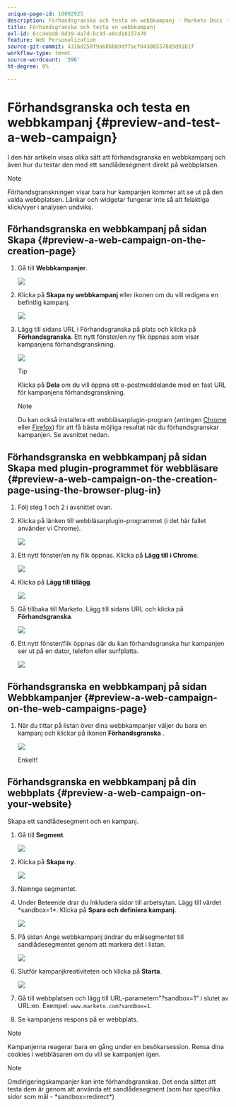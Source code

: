 ```yaml
---
unique-page-id: 10092925
description: Förhandsgranska och testa en webbkampanj - Marketo Docs - produktdokumentation
title: Förhandsgranska och testa en webbkampanj
exl-id: 6cc4ebd8-0d39-4a7d-bc3d-e8cd18157470
feature: Web Personalization
source-git-commit: 431bd258f9a68bbb9df7acf043085578d3d91b1f
workflow-type: tm+mt
source-wordcount: '396'
ht-degree: 0%

---
```


# Förhandsgranska och testa en webbkampanj {#preview-and-test-a-web-campaign}

I den här artikeln visas olika sätt att förhandsgranska en webbkampanj och även hur du testar den med ett sandlådesegment direkt på webbplatsen.

>[!NOTE]
>
>Förhandsgranskningen visar bara hur kampanjen kommer att se ut på den valda webbplatsen. Länkar och widgetar fungerar inte så att felaktiga klick/vyer i analysen undviks.

## Förhandsgranska en webbkampanj på sidan Skapa {#preview-a-web-campaign-on-the-creation-page}

1. Gå till **Webbkampanjer**.

   ![](assets/image2016-8-18-15-3a59-3a35.png)

1. Klicka på **Skapa ny webbkampanj** eller ikonen om du vill redigera en befintlig kampanj.

   ![](assets/create-new-or-edit-web-campaign.png)

1. Lägg till sidans URL i Förhandsgranska på plats och klicka på **Förhandsgranska**. Ett nytt fönster/en ny flik öppnas som visar kampanjens förhandsgranskning.

   ![](assets/three-1.png)

   >[!TIP]
   >
   >Klicka på **Dela** om du vill öppna ett e-postmeddelande med en fast URL för kampanjens förhandsgranskning.

   >[!NOTE]
   >
   >Du kan också installera ett webbläsarplugin-program (antingen [Chrome](https://chrome.google.com/webstore/detail/marketo-web-personalizati/ldiddonjplchallbngbccbfdfeldohkj) eller [Firefox](https://rtp-static.marketo.com/rtp/libs/mwp-0.0.0.8.xpi)) för att få bästa möjliga resultat när du förhandsgranskar kampanjen. Se avsnittet nedan.

## Förhandsgranska en webbkampanj på sidan Skapa med plugin-programmet för webbläsare {#preview-a-web-campaign-on-the-creation-page-using-the-browser-plug-in}

1. Följ steg 1 och 2 i avsnittet ovan.

1. Klicka på länken till webbläsarplugin-programmet (i det här fallet använder vi Chrome).

   ![](assets/4-1.png)

1. Ett nytt fönster/en ny flik öppnas. Klicka på **Lägg till i Chrome**.

   ![](assets/five.png)

1. Klicka på **Lägg till tillägg**.

   ![](assets/six.png)

1. Gå tillbaka till Marketo. Lägg till sidans URL och klicka på **Förhandsgranska**.

   ![](assets/seven.png)

1. Ett nytt fönster/flik öppnas där du kan förhandsgranska hur kampanjen ser ut på en dator, telefon eller surfplatta.

   ![](assets/campaign-preview.png)

## Förhandsgranska en webbkampanj på sidan Webbkampanjer {#preview-a-web-campaign-on-the-web-campaigns-page}

1. När du tittar på listan över dina webbkampanjer väljer du bara en kampanj och klickar på ikonen **Förhandsgranska** .

   ![](assets/web-campaigns-1-preview-hand.png)

   Enkelt!

## Förhandsgranska en webbkampanj på din webbplats {#preview-a-web-campaign-on-your-website}

Skapa ett sandlådesegment och en kampanj.

1. Gå till **Segment**.

   ![](assets/new-dropdown-segments-hand.jpg)

1. Klicka på **Skapa ny**.

   ![](assets/image2015-9-10-10-3a42-3a39.png)

1. Namnge segmentet.

1. Under Beteende drar du Inkludera sidor till arbetsytan. Lägg till värdet &#42;sandbox=1&#42;. Klicka på **Spara och definiera kampanj**.

   ![](assets/segment.png)

1. På sidan Ange webbkampanj ändrar du målsegmentet till sandlådesegmentet genom att markera det i listan.

   ![](assets/set-web-campaign-target-segment.jpg)

1. Slutför kampanjkreativiteten och klicka på **Starta**.

   ![](assets/click-launch.jpg)

1. Gå till webbplatsen och lägg till URL-parametern&quot;?sandbox=1&quot; i slutet av URL:en. Exempel: `www.marketo.com?sandbox=1`.

1. Se kampanjens respons på er webbplats.

>[!NOTE]
>
>Kampanjerna reagerar bara en gång under en besökarsession. Rensa dina cookies i webbläsaren om du vill se kampanjen igen.

>[!NOTE]
>
>Omdirigeringskampanjer kan inte förhandsgranskas. Det enda sättet att testa dem är genom att använda ett sandlådesegment (som har specifika sidor som mål - &#42;sandbox=redirect&#42;)
